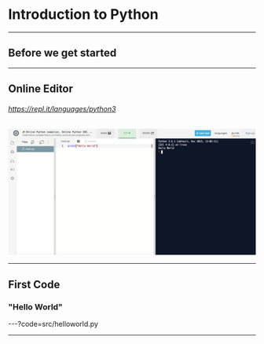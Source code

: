 # Introduction to Python

---
## Before we get started

---
## Online Editor
###### https://repl.it/languages/python3
![](assets/img/replit.png)

---
## First Code
### "Hello World"
---?code=src/helloworld.py

---
